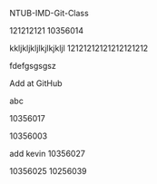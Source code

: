 NTUB-IMD-Git-Class

121212121
10356014

kkljkljkljlkjlkjkljl
12121212121212121212

fdefgsgsgsz

Add at GitHub


abc


10356017

10356003

add kevin
10356027

10356025
10256039


